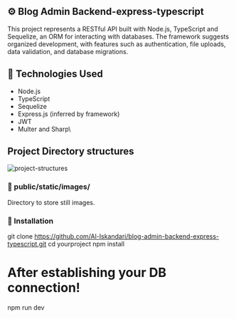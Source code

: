 ## ⚙️ Blog Admin Backend-express-typescript

This project represents a RESTful API built with Node.js, TypeScript and Sequelize, an ORM for interacting with databases. The framework suggests organized development, with features such as authentication, file uploads, data validation, and database migrations.

## 🚀 Technologies Used

- Node.js
- TypeScript
- Sequelize
- Express.js (inferred by framework)
- JWT 
- Multer and Sharp\

## Project Directory structures
![project-structures](https://github.com/user-attachments/assets/5d855064-698c-40c9-84df-645c9a27dc8d)

### 📁 public/static/images/

Directory to store still images.

### 📄 Installation
git clone https://github.com/Al-Iskandari/blog-admin-backend-express-typescript.git
cd yourproject
npm install
# After establishing your DB connection!
npm run dev

